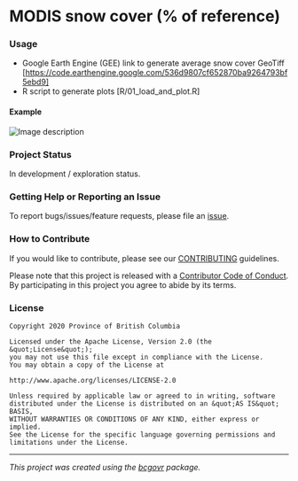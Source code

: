 <!-- 
Add a project state badge

See <https://github.com/BCDevExchange/Our-Project-Docs/blob/master/discussion/projectstates.md> 
If you have bcgovr installed and you use RStudio, click the 'Insert BCDevex Badge' Addin.
-->

MODIS snow cover (% of reference)
============================

### Usage

-   Google Earth Engine (GEE) link to generate average snow cover GeoTiff [https://code.earthengine.google.com/536d9807cf652870ba9264793bf5ebd9]
-   R script to generate plots [R/01_load_and_plot.R]

#### Example

![Image description](out/BC_snow_plot_30days.png)

### Project Status

In development / exploration status.

### Getting Help or Reporting an Issue

To report bugs/issues/feature requests, please file an [issue](https://github.com/bcgov/2020_RiverFC/issues/).

### How to Contribute

If you would like to contribute, please see our [CONTRIBUTING](CONTRIBUTING.md) guidelines.

Please note that this project is released with a [Contributor Code of Conduct](CODE_OF_CONDUCT.md). By participating in this project you agree to abide by its terms.

### License

```
Copyright 2020 Province of British Columbia

Licensed under the Apache License, Version 2.0 (the &quot;License&quot;);
you may not use this file except in compliance with the License.
You may obtain a copy of the License at

http://www.apache.org/licenses/LICENSE-2.0

Unless required by applicable law or agreed to in writing, software distributed under the License is distributed on an &quot;AS IS&quot; BASIS,
WITHOUT WARRANTIES OR CONDITIONS OF ANY KIND, either express or implied.
See the License for the specific language governing permissions and limitations under the License.
```
---
*This project was created using the [bcgovr](https://github.com/bcgov/bcgovr) package.* 

